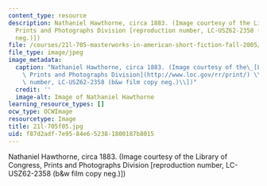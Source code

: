 ```yaml
---
content_type: resource
description: Nathaniel Hawthorne, circa 1883. (Image courtesy of the Library of Congress,
  Prints and Photographs Division [reproduction number, LC-USZ62-2358 (b&w film copy
  neg.)])
file: /courses/21l-705-masterworks-in-american-short-fiction-fall-2005/f87d2adf7e9584e652381800187b8015_21l-705f05.jpg
file_type: image/jpeg
image_metadata:
  caption: "Nathaniel Hawthorne, circa 1883. (Image courtesy of the\_[Library of Congress,\
    \ Prints and Photographs Division](http://www.loc.gov/rr/print/) \\[reproduction\
    \ number, LC-USZ62-2358 (b&w film copy neg.)\\])"
  credit: ''
  image-alt: Image of Nathaniel Hawthorne
learning_resource_types: []
ocw_type: OCWImage
resourcetype: Image
title: 21l-705f05.jpg
uid: f87d2adf-7e95-84e6-5238-1800187b8015
---
```

Nathaniel Hawthorne, circa 1883. (Image courtesy of the Library of Congress, Prints and Photographs Division [reproduction number, LC-USZ62-2358 (b&w film copy neg.)])

